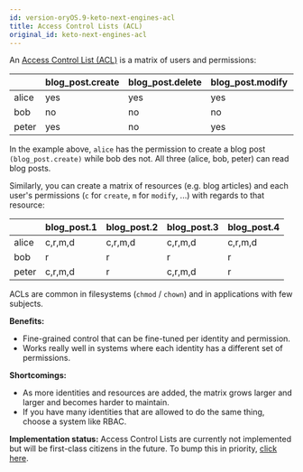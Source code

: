 ```yaml
---
id: version-oryOS.9-keto-next-engines-acl
title: Access Control Lists (ACL)
original_id: keto-next-engines-acl
---
```


An [Access Control List (ACL)](https://en.wikipedia.org/wiki/Access_control_list) is a matrix of users and permissions:

|       | blog_post.create | blog_post.delete | blog_post.modify | blog_post.read |
| ----- | ---------------- | ---------------- | ---------------- | -------------- |
| alice | yes              | yes              | yes              | yes            |
| bob   | no               | no               | no               | yes            |
| peter | yes              | no               | yes              | yes            |

In the example above, `alice` has the permission to create a blog post `(blog_post.create)` while bob des not. All three
(alice, bob, peter) can read blog posts.

Similarly, you can create a matrix of resources (e.g. blog articles) and each user's permissions
(`c` for `create`, `m` for `modify`, ...) with regards to that resource:

|       | blog_post.1 | blog_post.2 | blog_post.3 | blog_post.4 |
| ----- | ----------- | ----------- | ----------- | ----------- |
| alice | c,r,m,d     | c,r,m,d     | c,r,m,d     | c,r,m,d     |
| bob   | r           | r           | r           | r           |
| peter | c,r,m,d     | r           | c,r,m,d     | r           |

ACLs are common in filesystems (`chmod` / `chown`) and in applications with few subjects.

**Benefits:**

- Fine-grained control that can be fine-tuned per identity and permission.
- Works really well in systems where each identity has a different set of permissions.

**Shortcomings:**

- As more identities and resources are added, the matrix grows larger and larger and becomes harder to maintain.
- If you have many identities that are allowed to do the same thing, choose a system like RBAC.

**Implementation status:** Access Control Lists are currently not implemented but will be first-class citizens in the future.
To bump this in priority, [click here](https://github.com/ory/keto/issues/61).
